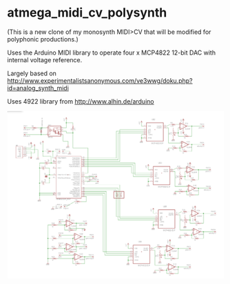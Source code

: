 atmega_midi_cv_polysynth
========================

(This is a new clone of my monosynth MIDI>CV that will be modified for polyphonic productions.)

Uses the Arduino MIDI library to operate four x MCP4822 12-bit DAC with internal voltage reference.

Largely based on http://www.experimentalistsanonymous.com/ve3wwg/doku.php?id=analog_synth_midi

Uses 4922 library from http://www.alhin.de/arduino

![screenshot](schemo.png)

